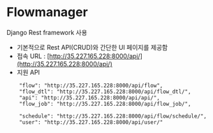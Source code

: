 # Flowmanager

Django Rest framework 사용
- 기본적으로 Rest API(CRUD)와 간단한 UI 페이지를 제공함
- 접속 URL : [http://35.227.165.228:8000/api/](http://35.227.165.228:8000/api/)
- 지원 API
```
    "flow": "http://35.227.165.228:8000/api/flow",    
    "flow_dtl": "http://35.227.165.228:8000/api/flow_dtl/",
    "api": "http://35.227.165.228:8000/api/api/",
    "flow_job": "http://35.227.165.228:8000/api/flow_job/",
    
    "schedule": "http://35.227.165.228:8000/api/flow/schedule/",
    "user": "http://35.227.165.228:8000/api/user/"
```


